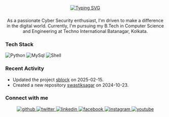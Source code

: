 <div align="center">

[![Typing SVG](https://readme-typing-svg.demolab.com?font=Poppins&letterSpacing=&pause=1000&color=FFFFFF&background=000000&center=true&vCenter=true&width=435&lines=Hi+I'm+Swastik+Sagar+)](https://git.io/typing-svg)

</div>

###

<div align="center"><p>As a passionate Cyber Security enthusiast, I'm driven to make a difference in the digital world. Currently, I'm pursuing my B.Tech in Computer Science and Engineering at Techno International Batanagar, Kolkata.</p></div>

### Tech Stack
![Python](https://ziadoua.github.io/m3-Markdown-Badges/badges/Python/python3.svg) ![MySql](https://ziadoua.github.io/m3-Markdown-Badges/badges/MySQL/mysql2.svg) ![Shell](https://ziadoua.github.io/m3-Markdown-Badges/badges/Shell/shell3.svg)
### Recent Activity

- Updated the project [sblock](https://github.com/swastiksagar/sblock) on 2025-02-15.
- Created a new repository [swastiksagar](https://github.com/swastiksagar/swastiksagar) on 2024-10-23.

### Connect with me  
<div align="center">
<a href="https://github.com/swastiksagar" target="blank">
<img src=https://ziadoua.github.io/m3-Markdown-Badges/badges/Github/github3.svg &style=for-the-badge&logo=github&logoColor=white alt=github style="margin-bottom: 5px;" />
</a>
<a href="https://twitter.com/swastiksagarr" target="blank">
<img src=https://ziadoua.github.io/m3-Markdown-Badges/badges/Twitter/twitter2.svg &style=for-the-badge&logo=twitter&logoColor=white alt=twitter style="margin-bottom: 5px;" />
</a>
<a href="https://linkedin.com/in/swastiksagar" target="blank">
<img src=https://ziadoua.github.io/m3-Markdown-Badges/badges/LinkedIn/linkedin1.svg ?&style=for-the-badge&logo=linkedin&logoColor=white alt=linkedin style="margin-bottom: 5px;" />
</a>
<a href="https://www.discord.com/swastiksagar" target="blank">
<img src=https://ziadoua.github.io/m3-Markdown-Badges/badges/Discord/discord1.svg ?&style=for-the-badge&logo=dsicord&logoColor=white alt=facebook style="margin-bottom: 5px;" />
</a>
<a href="https://instagram.com/swastiksagar" target="blank">
<img src=https://ziadoua.github.io/m3-Markdown-Badges/badges/Instagram/instagram2.svg ?&style=for-the-badge&logo=instagram&logoColor=white alt=instagram style="margin-bottom: 5px;" />
</a>
<a href="mailto:swastiksagar06@gmail.com" target="blank">
<img src=https://ziadoua.github.io/m3-Markdown-Badges/badges/Gmail/gmail1.svg ?&style=for-the-badge&logo=gmail&logoColor=white alt=youtube style="margin-bottom: 5px;" />
</a>  
</div>  

